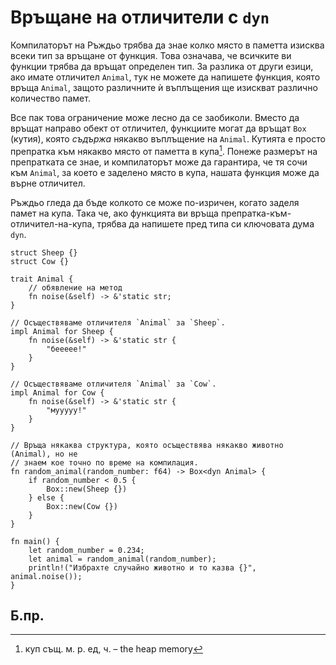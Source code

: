 # Връщане на отличители с `dyn` 

Компилаторът на Ръждьо трябва да знае колко място в паметта изисква всеки тип
за връщане от функция. Това означава, че всичките ви функции трябва да връщат
определен тип. За разлика от други езици, ако имате отличител `Animal`, тук не
можете да напишете функция, която връща `Animal`, защото различните ѝ
въплъщения ще изискват различно количество памет.

Все пак това ограничение може лесно да се заобиколи. Вместо да връщат направо
обект от отличител, функциите могат да връщат `Box` (кутия), която _съдържа_
някакво въплъщение на `Animal`. Кутията е просто препратка към някакво място от
паметта в купа[^heap]. Понеже размерът на препратката се знае, и компилаторът
може да гарантира, че тя сочи към `Animal`, за което е заделено място в купа,
нашата функция може да върне отличител.  


Ръждьо гледа да бъде колкото се може по-изричен, когато заделя памет на купа.
Така че, ако функцията ви връща препратка-към-отличител-на-купа, трябва да
напишете пред типа си ключовата дума `dyn`.

```rust,editable
struct Sheep {}
struct Cow {}

trait Animal {
    // обявление на метод
    fn noise(&self) -> &'static str;
}

// Осъществяваме отличителя `Animal` за `Sheep`.
impl Animal for Sheep {
    fn noise(&self) -> &'static str {
        "беееее!"
    }
}

// Осъществяваме отличителя `Animal` за `Cow`.
impl Animal for Cow {
    fn noise(&self) -> &'static str {
        "мууууу!"
    }
}

// Връща някаква структура, която осъществява някакво животно (Animal), но не
// знаем кое точно по време на компилация.
fn random_animal(random_number: f64) -> Box<dyn Animal> {
    if random_number < 0.5 {
        Box::new(Sheep {})
    } else {
        Box::new(Cow {})
    }
}

fn main() {
    let random_number = 0.234;
    let animal = random_animal(random_number);
    println!("Избрахте случайно животно и то казва {}", animal.noise());
}

```
## Б.пр.

[^heap]: куп същ. м. р. ед, ч. – the heap memory
